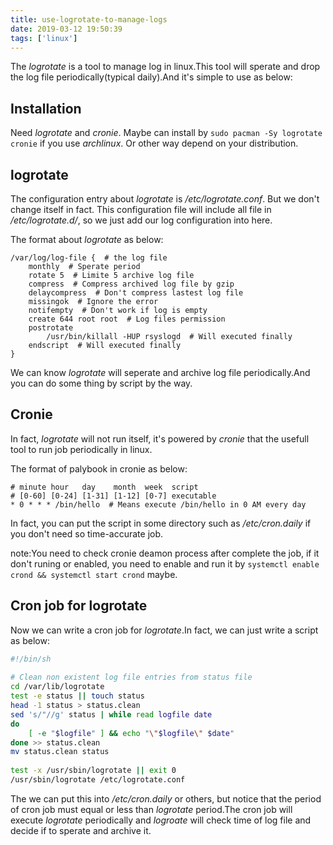 ```yaml
---
title: use-logrotate-to-manage-logs
date: 2019-03-12 19:50:39
tags: ['linux']
---
```


The *logrotate* is a tool to manage log in linux.This tool will sperate and drop
the log file periodically(typical daily).And it's simple to use as below:

## Installation

Need *logrotate* and *cronie*. Maybe can install by
`sudo pacman -Sy logrotate cronie` if you use *archlinux*. Or other way
depend on your distribution.

## logrotate

The configuration entry about *logrotate* is */etc/logrotate.conf*. But we don't
change itself in fact. This configuration file will include all file in
*/etc/logrotate.d/*, so we just add our log configuration into here.

The format about *logrotate* as below:

```
/var/log/log-file {  # the log file
    monthly  # Sperate period
    rotate 5  # Limite 5 archive log file
    compress  # Compress archived log file by gzip
    delaycompress  # Don't compress lastest log file
    missingok  # Ignore the error
    notifempty  # Don't work if log is empty
    create 644 root root  # Log files permission
    postrotate
        /usr/bin/killall -HUP rsyslogd  # Will executed finally
    endscript  # Will executed finally
}
```
We can know *logrotate* will seperate and archive log file periodically.And you
can do some thing by script by the way.

## Cronie

In fact, *logrotate* will not run itself, it's powered by *cronie* that the
usefull tool to run job periodically in linux.

The format of palybook in cronie as below:

```
# minute hour   day    month  week  script
# [0-60] [0-24] [1-31] [1-12] [0-7] executable
* 0 * * * /bin/hello  # Means execute /bin/hello in 0 AM every day
```

In fact, you can put the script in some directory such as */etc/cron.daily* if
you don't need so time-accurate job.

note:You need to check cronie deamon process after complete the job, if it don't
runing or enabled, you need to enable and run it by
`systemctl enable crond && systemctl start crond` maybe.

## Cron job for logrotate

Now we can write a cron job for *logrotate*.In fact, we can just write a script
as below:

```bash
#!/bin/sh
    
# Clean non existent log file entries from status file
cd /var/lib/logrotate
test -e status || touch status
head -1 status > status.clean
sed 's/"//g' status | while read logfile date
do
    [ -e "$logfile" ] && echo "\"$logfile\" $date"
done >> status.clean
mv status.clean status
    
test -x /usr/sbin/logrotate || exit 0
/usr/sbin/logrotate /etc/logrotate.conf
```

The we can put this into */etc/cron.daily* or others, but notice that the period
of cron job must equal or less than *logrotate* period.The cron job will execute
*logrotate* periodically and *logroate* will check time of log file and decide
if to sperate and archive it.
